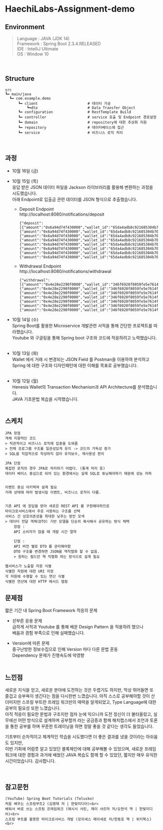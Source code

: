 # HaechiLabs-Assignment-demo

## Environment

> Language : JAVA (JDK 14)<br/>
> Framework : Spring Boot 2.3.4.RELEASED <br/>
> IDE : IntelliJ Ultimate<br/>
> OS : Window 10<br/>

<br/>

## Structure
  ```
  src
  ┗━ main/java           
    ┗━ com.example.demo          
        ┗━ client                       # 데이터 가공
            ┗━dto                       # Data Transfer Object    
        ┗━ configuration                # RestTemplate Build
        ┗━ controller                   # service 호출 및 Endpoint 경로설정
        ┗━ domain                       # repository에 대한 추상화 지원
        ┗━ repository                   # 데이터베이스에 접근
        ┗━ service                      # 비즈니스 로직 처리
  ```
<br/>

## 과정
- 10월 16일 (금)<br>

- 10월 15일 (목)<br> 
응답 받은 JSON 데이터 파일을 Jackson 라이브러리를 활용해 변환하는 과정을 시도했습니다.<br>
아래 Endpoint로 입출금 관련 데이터를 JSON 형식으로 추출했습니다.<br>
    - Deposit Endpoint<br>
    http://localhost:8080/notifications/deposit
        ```
        {"deposit":[{"amount":"0x6a94d74f430000","wallet_id":"65da4adb8c921685304b709db180cc62","ticker":"ETH","tx_hash":"0x0c0ff4769957fc36e33e921557e73a1bd82a1c54efb9c52f349e8843736891b6","to_address":"0x552fec7ab6e3336b976eeb408c3b2d15e96de06f","type":"DEPOSIT","from_address":"0x4d41332e31a57d14899a3890b665710076a298d4"},{"amount":"0x6a94d74f430000","wallet_id":"65da4adb8c921685304b709db180cc62","ticker":"ETH","tx_hash":"0x0c0ff4769957fc36e33e921557e73a1bd82a1c54efb9c52f349e8843736891b6","to_address":"0x552fec7ab6e3336b976eeb408c3b2d15e96de06f","type":"DEPOSIT","from_address":"0x4d41332e31a57d14899a3890b665710076a298d4"},{"amount":"0x6a94d74f430000","wallet_id":"65da4adb8c921685304b709db180cc62","ticker":"ETH","tx_hash":"0x0c0ff4769957fc36e33e921557e73a1bd82a1c54efb9c52f349e8843736891b6","to_address":"0x552fec7ab6e3336b976eeb408c3b2d15e96de06f","type":"DEPOSIT","from_address":"0x4d41332e31a57d14899a3890b665710076a298d4"},{"amount":"0x6a94d74f430000","wallet_id":"65da4adb8c921685304b709db180cc62","ticker":"ETH","tx_hash":"0x0c0ff4769957fc36e33e921557e73a1bd82a1c54efb9c52f349e8843736891b6","to_address":"0x552fec7ab6e3336b976eeb408c3b2d15e96de06f","type":"DEPOSIT","from_address":"0x4d41332e31a57d14899a3890b665710076a298d4"},{"amount":"0x6a94d74f430000","wallet_id":"65da4adb8c921685304b709db180cc62","ticker":"ETH","tx_hash":"0x0c0ff4769957fc36e33e921557e73a1bd82a1c54efb9c52f349e8843736891b6","to_address":"0x552fec7ab6e3336b976eeb408c3b2d15e96de06f","type":"DEPOSIT","from_address":"0x4d41332e31a57d14899a3890b665710076a298d4"},{"amount":"0x6a94d74f430000","wallet_id":"65da4adb8c921685304b709db180cc62","ticker":"ETH","tx_hash":"0x0c0ff4769957fc36e33e921557e73a1bd82a1c54efb9c52f349e8843736891b6","to_address":"0x552fec7ab6e3336b976eeb408c3b2d15e96de06f","type":"DEPOSIT","from_address":"0x4d41332e31a57d14899a3890b665710076a298d4"},{"amount":"0x6a94d74f430000","wallet_id":"65da4adb8c921685304b709db180cc62","ticker":"ETH","tx_hash":"0x0c0ff4769957fc36e33e921557e73a1bd82a1c54efb9c52f349e8843736891b6","to_address":"0x552fec7ab6e3336b976eeb408c3b2d15e96de06f","type":"DEPOSIT","from_address":"0x4d41332e31a57d14899a3890b665710076a298d4"},{"amount":"0x6a94d74f430000","wallet_id":"65da4adb8c921685304b709db180cc62","ticker":"ETH","tx_hash":"0x0c0ff4769957fc36e33e921557e73a1bd82a1c54efb9c52f349e8843736891b6","to_address":"0x552fec7ab6e3336b976eeb408c3b2d15e96de06f","type":"DEPOSIT","from_address":"0x4d41332e31a57d14899a3890b665710076a298d4"}]}
        ```
    - Withdrawal Endpoint<br>
    http://localhost:8080/notifications/withdrawal
        ```
        {"withdrawal":[{"amount":"0x4e28e2290f0000","wallet_id":"346f6920f8059fe5e7614f6c46bd5cbb","ticker":"ETH","tx_hash":"0xa382a4083312740680eb173d415a17ba1ac689c3a6fd6ce3364cb79813f8cbeb","to_address":"0xe5b758b9891d665e81c678c33eeec3ff33fa85e5","type":"WITHDRAWAL","from_address":"0x4d41332e31a57d14899a3890b665710076a298d4"},{"amount":"0x4e28e2290f0000","wallet_id":"346f6920f8059fe5e7614f6c46bd5cbb","ticker":"ETH","tx_hash":"0xa382a4083312740680eb173d415a17ba1ac689c3a6fd6ce3364cb79813f8cbeb","to_address":"0xe5b758b9891d665e81c678c33eeec3ff33fa85e5","type":"WITHDRAWAL","from_address":"0x4d41332e31a57d14899a3890b665710076a298d4"},{"amount":"0x4e28e2290f0000","wallet_id":"346f6920f8059fe5e7614f6c46bd5cbb","ticker":"ETH","tx_hash":"0xa382a4083312740680eb173d415a17ba1ac689c3a6fd6ce3364cb79813f8cbeb","to_address":"0xe5b758b9891d665e81c678c33eeec3ff33fa85e5","type":"WITHDRAWAL","from_address":"0x4d41332e31a57d14899a3890b665710076a298d4"},{"amount":"0x4e28e2290f0000","wallet_id":"346f6920f8059fe5e7614f6c46bd5cbb","ticker":"ETH","tx_hash":"0xa382a4083312740680eb173d415a17ba1ac689c3a6fd6ce3364cb79813f8cbeb","to_address":"0xe5b758b9891d665e81c678c33eeec3ff33fa85e5","type":"WITHDRAWAL","from_address":"0x4d41332e31a57d14899a3890b665710076a298d4"},{"amount":"0x4e28e2290f0000","wallet_id":"346f6920f8059fe5e7614f6c46bd5cbb","ticker":"ETH","tx_hash":"0xa382a4083312740680eb173d415a17ba1ac689c3a6fd6ce3364cb79813f8cbeb","to_address":"0xe5b758b9891d665e81c678c33eeec3ff33fa85e5","type":"WITHDRAWAL","from_address":"0x4d41332e31a57d14899a3890b665710076a298d4"},{"amount":"0x4e28e2290f0000","wallet_id":"346f6920f8059fe5e7614f6c46bd5cbb","ticker":"ETH","tx_hash":"0xa382a4083312740680eb173d415a17ba1ac689c3a6fd6ce3364cb79813f8cbeb","to_address":"0xe5b758b9891d665e81c678c33eeec3ff33fa85e5","type":"WITHDRAWAL","from_address":"0x4d41332e31a57d14899a3890b665710076a298d4"},{"amount":"0x4e28e2290f0000","wallet_id":"346f6920f8059fe5e7614f6c46bd5cbb","ticker":"ETH","tx_hash":"0xa382a4083312740680eb173d415a17ba1ac689c3a6fd6ce3364cb79813f8cbeb","to_address":"0xe5b758b9891d665e81c678c33eeec3ff33fa85e5","type":"WITHDRAWAL","from_address":"0x4d41332e31a57d14899a3890b665710076a298d4"}]}
        ```
- 10월 14일 (수)<br> 
Spring Boot를 활용한 Microservice 개발관련 서적을 통해 간단한 프로젝트를 따라했습니다.<br>
Youtube 와 구글링을 통해 Spring boot 구조와 코드에 적응하려고 노력했습니다.<br><br>

- 10월 13일 (화)<br> 
Wallet 에서 거래 시 변경되는 JSON Field 를 Postman을 이용하여 분석하고 <br>
Spring 에 대한 구조와 디자인패턴에 대한 이해를 목표로 공부했습니다.<br><br>

- 10월 12일 (월)<br>
Henesis Wallet의 Transaction Mechanism과 API Architecture를 분석했습니다.<br>
JAVA 기초문법 복습을 시작했습니다.<br><br>

## 스케치
```
JPA 장점
객체 지향적인 코드 
> 직관적이고 비즈니스 로직에 집중을 도와줌
> 전체 프로그램 구조를 일관성있게 유지 -> 코드의 가독성 증가
> SQL을 직접적으로 작성하지 않아 유지보수, 재사용성 편리

JPA 단점
복잡한 로직의 경우 JPA로 처리하기 어렵다. (통계 처리 등)
데이터 베이스 중심으로 되어 있는 환경에서는 실제 SQL로 튜닝해야하기 때문에 성능 저하


이벤트 중심 아키텍쳐 설계 필요
거래 상태에 따라 발생시킬 이벤트, 비즈니스 로직이 다름.


기존 API 에 응답을 받아 새로은 REST API 를 구현해야하므로
마이크로서비스에서 주로 사용하는 구조를 선택
서비스 간 상호의존성을 최대한 낮추는 방안 모색
> 데이터 전달 객체(DTO) 기반 모델을 단순히 복사해서 공유하는 방식 채택
    장점 :  
    API 소비자가 많을 때 개발 시간 절약
    
    단점 :  
    API 버전 별로 DTO 를 관리해야함
    DTO 구조를 변경하면 JSON을 역직렬화 할 수 없음.
    > 원하는 필드만 역 직렬화 하는 방식으로 설계 필요

웹서비스가 노출할 자원 식별
식별한 자원에 대한 URI 지정
각 자원에 수행할 수 있는 연산 식별
식별한 연산에 대한 HTTP 메서드 맵핑
```

## 문제점
짧은 기간 내 Spring Boot Framework 적응의 문제
- 섣부른 응용 문제<br>
    급하게 서적과 Youtube 를 통해 배운 Design Pattern 을 적용하려 했으나<br> 
    배움과 경험 부족으로 인해 실패했습니다.<br>
    
- Version에 따른 문제<br>
    중구난방한 정보수집으로 인해 Version 마다 다른 문법 혼동  
    Dependency 문제가 진행속도에 악영향<br><br>

## 느낀점
 새로운 지식을 얻고, 새로운 분야에 도전하는 것은 두렵기도 하지만, 막상 뛰어들면 또 즐겁고 승부욕이 생긴다는 점을 다시한번 느꼈습니다. 아직 스스로 공부해야할 것이 산더미지만 스프링 부트란 프레임 워크만의 매력을 알게되었고, Type Language에 대한 공부의 필요성 또한 느꼈습니다. <br>
 아직 적응이 필요한 문법과 구조지만 점차 눈에 익으니까 도전 정신이 더 불타올랐고, 실무에선 어떤 방식으로 설계하며 공부할까 라는 궁금증과 함께 해치랩스에서 조언과 토론을 통한 공부를 하며 꾸준한 트레이닝을 하면 정말 좋을 것 같다는 생각도 들었습니다. <br>

기초부터 순차적이고 체계적인 학습을 시도했다면 더 좋은 결과를 냈을 것이라는 아쉬움도 있지만,<br>
이번 기회에 어렴풋 알고 있었던 블록체인에 대해 공부해볼 수 있었으며, 새로운 프레임워크에 대한 경험과 과거에 배웠던 JAVA 복습도 함께 할 수 있었던, 짧지만 매우 유익한 시간이었습니다. 감사합니다. <br>

<br>

## 참고문헌

    (YouTube) Spring Boot Tutorials (Telusko)
    처음 배우는 스프링부트2 (김영재 저 | 한빛미디어)<br>
    배워서 바로 쓰는 스프링 프레임워크 (애시시 사린, 제이 샤르마 저/오현석 역 | 한빛미디어)<br>
    스프링 부트를 활용한 마이크로서비스 개발 (모이세스 메이세로 저/한동호 역 | 위키북스) <br>
<br><br>
